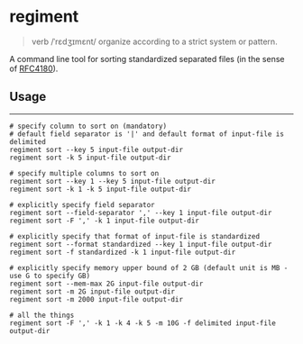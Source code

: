 # regiment

> verb
> /ˈrɛdʒɪmɛnt/
>     organize according to a strict system or pattern.

A command line tool for sorting standardized separated files 
(in the sense of [RFC4180](https://tools.ietf.org/html/rfc4180)).

## Usage
--------

```
# specify column to sort on (mandatory)
# default field separator is '|' and default format of input-file is delimited
regiment sort --key 5 input-file output-dir
regiment sort -k 5 input-file output-dir

# specify multiple columns to sort on
regiment sort --key 1 --key 5 input-file output-dir
regiment sort -k 1 -k 5 input-file output-dir

# explicitly specify field separator
regiment sort --field-separator ',' --key 1 input-file output-dir
regiment sort -F ',' -k 1 input-file output-dir

# explicitly specify that format of input-file is standardized
regiment sort --format standardized --key 1 input-file output-dir
regiment sort -f standardized -k 1 input-file output-dir

# explicitly specify memory upper bound of 2 GB (default unit is MB - use G to specify GB)
regiment sort --mem-max 2G input-file output-dir
regiment sort -m 2G input-file output-dir
regiment sort -m 2000 input-file output-dir

# all the things
regiment sort -F ',' -k 1 -k 4 -k 5 -m 10G -f delimited input-file output-dir
```


